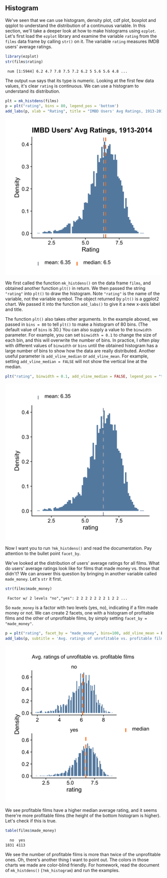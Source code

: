 ## Histogram

We've seen that we can use histogram, density plot, cdf plot, boxplot and qqplot to understand the distribution of a continuous variable. In this section, we'll take a deeper look at how to make histograms using `ezplot`. Let's first load the `ezplot` library and examine the variable `rating` from the `films` data frame by calling `str()` on it. The variable `rating` measures IMDB users' average ratings.

```r
library(ezplot)
str(films$rating)
```

```
 num [1:5944] 6.2 4.7 7.8 7.5 7.2 6.2 5 5.6 5.6 4.8 ...
```

The output `num` says that its type is numeric. Looking at the first few data values, it's clear `rating` is continuous. We can use a histogram to understand its distribution.

```r
plt = mk_histdens(films)
p = plt("rating", bins = 80, legend_pos = 'bottom') 
add_labs(p, xlab = "Rating", title = "IMBD Users' Avg Ratings, 1913-2014")
```

![](images/hist_rating_p1-1.png)

We first called the function `mk_histdens()` on the data frame `films`, and 
obtained another function `plt()` in return. We then passed the string `"rating"` into `plt()` to draw the histogram. Note `"rating"` is the name of the variable, not the variable symbol. The object returned by `plt()` is a ggplot2 chart. We passed it into the function `add_labs()` to give it a new x-axis label and title. 

The function `plt()` also takes other arguments. In the example aboved, we passed in `bins = 80` to tell `plt()` to make a histogram of 80 bins. (The default value of `bins` is 30.) You can also supply a value to the `binwidth` parameter. For example, you can set `binwidth = 0.1` to change the size
of each bin, and this will overwrite the number of bins. In practice, I often play with different values of `binwidth` or `bins` until the obtained histogram has a large number of bins to show how the data are really distributed. Another useful parameter is `add_vline_median` or `add_vline_mean`. For example, setting `add_vline_median = FALSE` will not show the vertical line at the median.

```r
plt("rating", binwidth = 0.1, add_vline_median = FALSE, legend_pos = "top") 
```

![](images/hist_rating_p2-1.png)

Now I want you to run `?mk_histdens()` and read the documentation. Pay attention to the bullet point `facet_by`.

We've looked at the distribution of users' average ratings for all films. What do users' average ratings look like for films that made money vs. those that didn't? We can answer this question by bringing in another variable called 
`made_money`. Let's `str` it first.

```r
str(films$made_money)
```

```
 Factor w/ 2 levels "no","yes": 2 2 2 2 2 2 2 1 2 2 ...
```

So `made_money` is a factor with two levels (yes, no), indicating if a film made money or not. We can create 2 facets, one with a histogram of profitable films
and the other of unprofitable films, by simply setting `facet_by = "made_money"`. 

```r
p = plt("rating", facet_by = "made_money", bins=100, add_vline_mean = F)
add_labs(p, subtitle = 'Avg. ratings of unrofitable vs. profitable films')
```

![](images/hist_rating_by_made_money-1.png)

We see profitable films have a higher median average rating, and it seems
there're more profitable films (the height of the bottom histogram is higher).
Let's check if this is true.

```r
table(films$made_money)
```

```
  no  yes 
1831 4113 
```

We see the number of profitable films is more than twice of the unprofitable 
ones. Oh, there's another thing I want to point out. The colors in those
charts we made are color-blind friendly. For homework, read the document of
`mk_histdens()` (`?mk_histogram`) and run the examples. 
